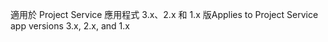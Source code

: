 <span data-ttu-id="29d11-101">適用於 Project Service 應用程式 3.x、2.x 和 1.x 版</span><span class="sxs-lookup"><span data-stu-id="29d11-101">Applies to Project Service app versions 3.x, 2.x, and 1.x</span></span>
